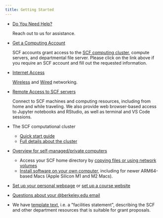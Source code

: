 ```yaml
---
title: Getting Started
---
```

- [Do You Need Help?](/contact-us.md)

  Reach out to us for assistance.

- [Get a Computing Account](../getting-started/computing-accounts.md)

  SCF accounts grant access to the
  [SCF computing cluster](./computing/servers/cluster.md), compute servers, and
  departmental file server. Please click on the link above if you require
  an SCF account and fill out the requested information.

- [Internet Access](./access/networking.md)

  [Wireless](./access/networking/wifi.md) and [Wired](./access/networking/ethernet.md)
  networking.

- [Remote Access to SCF servers](./access.md)

  Connect to SCF machines and computing resources, including from home
  and while traveling. We also provide web browser-based access to
  Jupyter notebooks and RStudio, as well as terminal and VS Code
  sessions.

- The SCF computational cluster
  - [Quick start guide](./servers/cluster/quick-start.md)
  - [Full details about the cluster](./servers/cluster.md)

- [Overview for self-managed/private computers](./faqs/what-services-are-provided-self-maintained-computers.md)
  - Access your SCF home directory by
    [copying files or using network volumes](./access/copying-files.md)
  - [Install software on your own computer](./software.md), including for newer ARM64-based Macs (Apple Silicon M1 and M2 Macs).

- [Set up your personal webpage](./faqs/how-do-i-set-and-use-my-personal-website.md) or
  [set up a course website](./faqs/course-website.md)

- [Questions about your \@berkeley.edu email](https://bconnected.berkeley.edu/account-information)

- We have [template text](https://statistics.berkeley.edu/support/facilities),
i.e. a "facilities statement", describing the SCF and other department
resources that is suitable for grant proposals.
